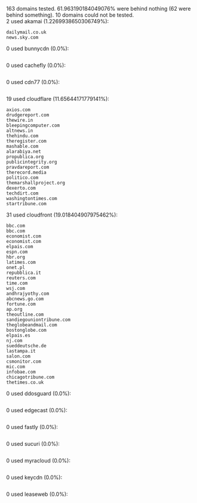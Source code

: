163 domains tested. 61.963190184049076% were behind nothing (62 were behind something). 10 domains could not be tested.<br>
2 used akamai (1.2269938650306749%):
```
dailymail.co.uk
news.sky.com
```

0 used bunnycdn (0.0%):
```

```

0 used cachefly (0.0%):
```

```

0 used cdn77 (0.0%):
```

```

19 used cloudflare (11.65644171779141%):
```
axios.com
drudgereport.com
thewire.in
bleepingcomputer.com
altnews.in
thehindu.com
theregister.com
mashable.com
alarabiya.net
propublica.org
publicintegrity.org
pravdareport.com
therecord.media
politico.com
themarshallproject.org
dexerto.com
techdirt.com
washingtontimes.com
startribune.com
```

31 used cloudfront (19.018404907975462%):
```
bbc.com
bbc.com
economist.com
economist.com
elpais.com
espn.com
hbr.org
latimes.com
onet.pl
repubblica.it
reuters.com
time.com
wsj.com
andhrajyothy.com
abcnews.go.com
fortune.com
ap.org
theoutline.com
sandiegouniontribune.com
theglobeandmail.com
bostonglobe.com
elpais.es
nj.com
sueddeutsche.de
lastampa.it
salon.com
csmonitor.com
mic.com
infobae.com
chicagotribune.com
thetimes.co.uk
```

0 used ddosguard (0.0%):
```

```

0 used edgecast (0.0%):
```

```

0 used fastly (0.0%):
```

```

0 used sucuri (0.0%):
```

```

0 used myracloud (0.0%):
```

```

0 used keycdn (0.0%):
```

```

0 used leaseweb (0.0%):
```

```
